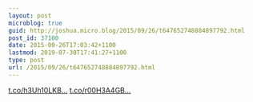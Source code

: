 ```yaml
---
layout: post
microblog: true
guid: http://joshua.micro.blog/2015/09/26/t647652748884897792.html
post_id: 37100
date: 2015-09-26T17:03:42+1100
lastmod: 2019-07-30T17:41:27+1100
type: post
url: /2015/09/26/t647652748884897792.html
---
```

[t.co/h3Uh10LKB...](http://t.co/h3Uh10LKB0) [t.co/r00H3A4GB...](http://t.co/r00H3A4GBh)
